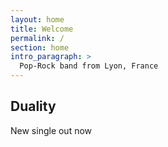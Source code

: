 ```yaml
---
layout: home
title: Welcome
permalink: /
section: home
intro_paragraph: >
  Pop-Rock band from Lyon, France
---
```


## Duality

New single out now